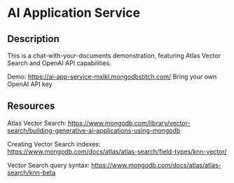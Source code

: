 # AI Application Service

## Description
This is a chat-with-your-documents demonstration, featuring Atlas Vector Search and OpenAI API capabilities.  

Demo: https://ai-app-service-mxlkl.mongodbstitch.com/
Bring your own OpenAI API key  

## Resources
Atlas Vector Search: https://www.mongodb.com/library/vector-search/building-generative-ai-applications-using-mongodb

Creating Vector Search indexes:
https://www.mongodb.com/docs/atlas/atlas-search/field-types/knn-vector/

Vector Search query syntax:
https://www.mongodb.com/docs/atlas/atlas-search/knn-beta